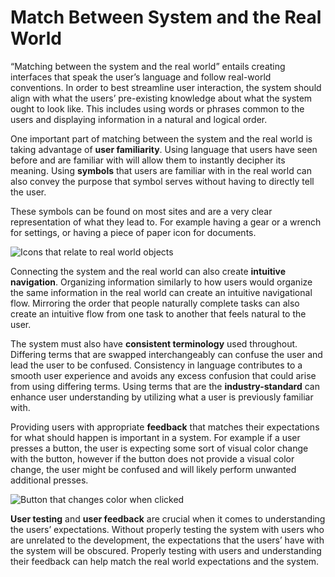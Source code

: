 # Match Between System and the Real World

“Matching between the system and the real world” entails creating interfaces that speak the user’s language 
and follow real-world conventions.  In order to best streamline user interaction, the system should align 
with what the users’ pre-existing knowledge about what the system ought to look like.  This includes using 
words or phrases common to the users and displaying information in a natural and logical order.


One important part of matching between the system and the real world is taking advantage of **user familiarity**. 
Using language that users have seen before and are familiar with will allow them to instantly decipher its 
meaning. Using **symbols** that users are familiar with in the real world can also convey the purpose that symbol 
serves without having to directly tell the user.


These symbols can be found on most sites and are a very clear representation of what they lead to. For example 
having a gear or a wrench for settings, or having a piece of paper icon for documents.


![Icons that relate to real world objects](/lessons/lesson2-graphics/icons.png)


Connecting the system and the real world can also create **intuitive navigation**. Organizing information similarly 
to how users would organize the same information in the real world can create an intuitive navigational flow. 
Mirroring the order that people naturally complete tasks can also create an intuitive flow from one task to 
another that feels natural to the user.


The system must also have **consistent terminology** used throughout. Differing terms that are swapped 
interchangeably can confuse the user and lead the user to be confused. Consistency in language contributes 
to a smooth user experience and avoids any excess confusion that could arise from using differing terms. 
Using terms that are the **industry-standard** can enhance user understanding by utilizing what a user is 
previously familiar with.


Providing users with appropriate **feedback** that matches their expectations for what should happen is 
important in a system. For example if a user presses a button, the user is expecting some sort of visual 
color change with the button, however if the button does not provide a visual color change, the user might 
be confused and will likely perform unwanted additional presses.


![Button that changes color when clicked](/lessons/lesson2-graphics/hover.gif)


**User testing** and **user feedback** are crucial when it comes to understanding the users’ expectations. Without 
properly testing the system with users who are unrelated to the development, the expectations that the 
users’ have with the system will be obscured. Properly testing with users and understanding their feedback 
can help match the real world expectations and the system.